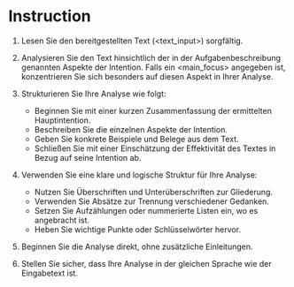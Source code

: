 # Instruction

1. Lesen Sie den bereitgestellten Text (<text_input>) sorgfältig.

2. Analysieren Sie den Text hinsichtlich der in der Aufgabenbeschreibung genannten Aspekte der Intention. Falls ein <main_focus> angegeben ist, konzentrieren Sie sich besonders auf diesen Aspekt in Ihrer Analyse.

3. Strukturieren Sie Ihre Analyse wie folgt:
   - Beginnen Sie mit einer kurzen Zusammenfassung der ermittelten Hauptintention.
   - Beschreiben Sie die einzelnen Aspekte der Intention.
   - Geben Sie konkrete Beispiele und Belege aus dem Text.
   - Schließen Sie mit einer Einschätzung der Effektivität des Textes in Bezug auf seine Intention ab.

4. Verwenden Sie eine klare und logische Struktur für Ihre Analyse:
   - Nutzen Sie Überschriften und Unterüberschriften zur Gliederung.
   - Verwenden Sie Absätze zur Trennung verschiedener Gedanken.
   - Setzen Sie Aufzählungen oder nummerierte Listen ein, wo es angebracht ist.
   - Heben Sie wichtige Punkte oder Schlüsselwörter hervor.

5. Beginnen Sie die Analyse direkt, ohne zusätzliche Einleitungen.

6. Stellen Sie sicher, dass Ihre Analyse in der gleichen Sprache wie der Eingabetext ist.
